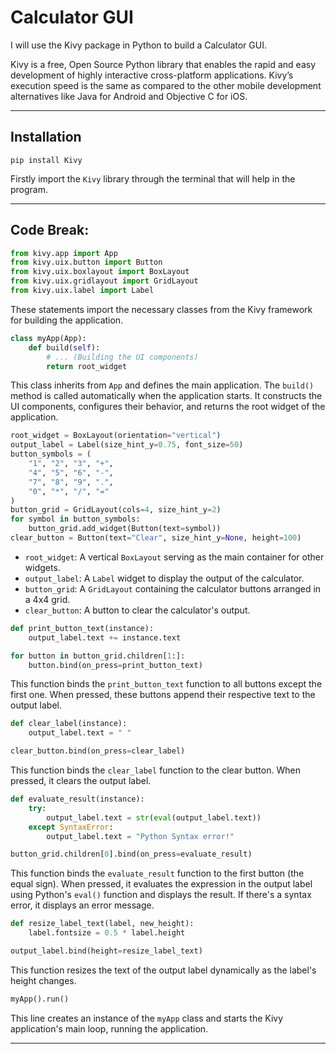 # Calculator GUI

I will use the Kivy package in Python to build a Calculator GUI.

Kivy is a free, Open Source Python library that enables the rapid and easy development of highly interactive cross-platform applications. Kivy’s execution speed is the same as compared to the other mobile development alternatives like Java for Android and Objective C for iOS.

-----

## Installation

```
pip install Kivy
```
Firstly import the `Kivy` library through the terminal that will help in the program.

-----

## Code Break:

```python
from kivy.app import App
from kivy.uix.button import Button
from kivy.uix.boxlayout import BoxLayout
from kivy.uix.gridlayout import GridLayout
from kivy.uix.label import Label
```
These statements import the necessary classes from the Kivy framework for building the application.

```python
class myApp(App):
    def build(self):
        # ... (Building the UI components)
        return root_widget
```
This class inherits from `App` and defines the main application. The `build()` method is called automatically when the application starts. It constructs the UI components, configures their behavior, and returns the root widget of the application.

```python
root_widget = BoxLayout(orientation="vertical")
output_label = Label(size_hint_y=0.75, font_size=50)
button_symbols = (
    "1", "2", "3", "+",
    "4", "5", "6", "-",
    "7", "8", "9", ".",
    "0", "*", "/", "="
)
button_grid = GridLayout(cols=4, size_hint_y=2)
for symbol in button_symbols:
    button_grid.add_widget(Button(text=symbol))
clear_button = Button(text="Clear", size_hint_y=None, height=100)
```
- `root_widget`: A vertical `BoxLayout` serving as the main container for other widgets.
- `output_label`: A `Label` widget to display the output of the calculator.
- `button_grid`: A `GridLayout` containing the calculator buttons arranged in a 4x4 grid.
- `clear_button`: A button to clear the calculator's output.

```python
def print_button_text(instance):
    output_label.text += instance.text

for button in button_grid.children[1:]:
    button.bind(on_press=print_button_text)
```
This function binds the `print_button_text` function to all buttons except the first one. When pressed, these buttons append their respective text to the output label.

```python
def clear_label(instance):
    output_label.text = " "

clear_button.bind(on_press=clear_label)
```
This function binds the `clear_label` function to the clear button. When pressed, it clears the output label.

```python
def evaluate_result(instance):
    try:
        output_label.text = str(eval(output_label.text))
    except SyntaxError:
        output_label.text = "Python Syntax error!"

button_grid.children[0].bind(on_press=evaluate_result)
```
This function binds the `evaluate_result` function to the first button (the equal sign). When pressed, it evaluates the expression in the output label using Python's `eval()` function and displays the result. If there's a syntax error, it displays an error message.

```python
def resize_label_text(label, new_height):
    label.fontsize = 0.5 * label.height

output_label.bind(height=resize_label_text)
```
This function resizes the text of the output label dynamically as the label's height changes.

```python
myApp().run()
```
This line creates an instance of the `myApp` class and starts the Kivy application's main loop, running the application.

-----